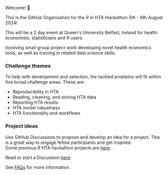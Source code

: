 Welcome! 👋

This is the GitHub Organisation for the *R in HTA Hackathon* 5th - 6th August 2024!

This will be a 2 day event at Queen's University Belfast, Ireland for health economists, statisticians and R users.

Involving small group project work developing novel health economics tools, as well as training in related data science skills.

### Challenge themes

To help with development and selection, the tackled problems will fit within five broad challenge areas. These are:

-   Reproducibility in HTA
-   Reading, cleaning, and storing HTA data
-   Reporting HTA results
-   HTA model robustness
-   HTA functionality and workflows

### Project ideas
Use GitHub Discussions to propose and develop an idea for a project. This is a great way to engage fellow participants and get inspired.   
Some previous R HTA hackathon projects are [here](https://github.com/orgs/HTAhackathon2024/discussions/4).

Read or start a Discussion [here](https://github.com/orgs/HTAhackathon2024/discussions).


See [FAQs](https://n8thangreen.github.io/htahack2024/#:~:text=up%20and%20finish-,FAQ,-What%20is%20a) for more information.

